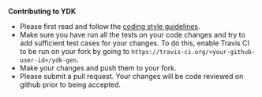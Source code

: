 **Contributing to YDK**

* Please first read and follow the [coding style guidelines](CODINGSTYLE.md).
* Make sure you have run all the tests on your code changes and try to add sufficient test cases for your changes. To do this, enable Travis CI to be run on your fork by going to `https://travis-ci.org/<your-github-user-id>/ydk-gen`.
* Make your changes and push them to your fork.
* Please submit a pull request. Your changes will be code reviewed on github prior to being accepted.